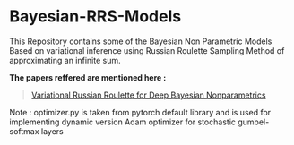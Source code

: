 # Bayesian-RRS-Models
This Repository contains some of the Bayesian Non Parametric Models Based on variational inference using Russian Roulette Sampling Method of approximating an infinite sum.

**The papers reffered are mentioned here :**
 > [Variational Russian Roulette for Deep Bayesian Nonparametrics](http://xuk.ai/assets/xu2019rave.pdf)
 
Note : optimizer.py is taken from pytorch default library and is used for implementing dynamic version Adam optimizer for stochastic gumbel-softmax layers
